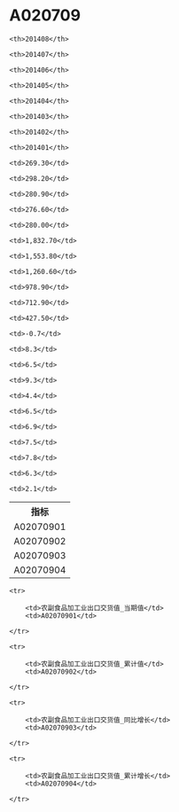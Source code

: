 A020709
======


<table>

<tr>
    <th>指标</th>
    
    <th>201408</th>
    
    <th>201407</th>
    
    <th>201406</th>
    
    <th>201405</th>
    
    <th>201404</th>
    
    <th>201403</th>
    
    <th>201402</th>
    
    <th>201401</th>
    
</tr>


<tr>
    <td>A02070901</td>
    
    <td>269.30</td>
    
    <td>298.20</td>
    
    <td>280.90</td>
    
    <td>276.60</td>
    
    <td>280.00</td>
    

</tr>

<tr>
    <td>A02070902</td>
    
    <td>1,832.70</td>
    
    <td>1,553.80</td>
    
    <td>1,260.60</td>
    
    <td>978.90</td>
    
    <td>712.90</td>
    
    <td>427.50</td>
    

</tr>

<tr>
    <td>A02070903</td>
    
    <td>-0.7</td>
    
    <td>8.3</td>
    
    <td>6.5</td>
    
    <td>9.3</td>
    
    <td>4.4</td>
    

</tr>

<tr>
    <td>A02070904</td>
    
    <td>6.5</td>
    
    <td>6.9</td>
    
    <td>7.5</td>
    
    <td>7.8</td>
    
    <td>6.3</td>
    
    <td>2.1</td>
    

</tr>


</table>

<table>
    
    <tr>

        <td>农副食品加工业出口交货值_当期值</td>
        <td>A02070901</td>

    </tr>
    
    <tr>

        <td>农副食品加工业出口交货值_累计值</td>
        <td>A02070902</td>

    </tr>
    
    <tr>

        <td>农副食品加工业出口交货值_同比增长</td>
        <td>A02070903</td>

    </tr>
    
    <tr>

        <td>农副食品加工业出口交货值_累计增长</td>
        <td>A02070904</td>

    </tr>
    
</table>